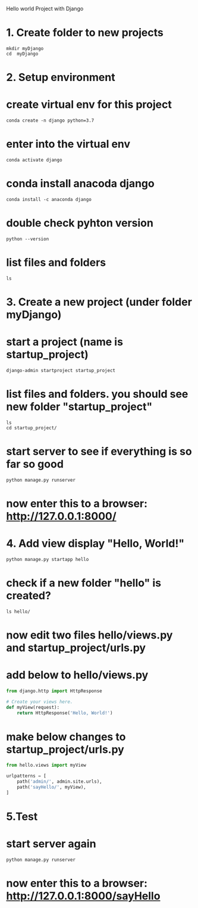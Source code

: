 Hello world Project with Django

# 1. Create folder to new projects
```
mkdir myDjango
cd  myDjango
```

# 2. Setup environment
# create virtual env for this project
`conda create -n django python=3.7`
# enter into the virtual env
`conda activate django`
# conda install anacoda django
`conda install -c anaconda django `
# double check pyhton version
`python --version`
# list files and folders
`ls`

# 3. Create a new project (under folder myDjango)
# start a project (name is startup_project)
`django-admin startproject startup_project`
# list files and folders. you should see new folder "startup_project"
```
ls
cd startup_project/
```
# start server to see if everything is so far so good
`python manage.py runserver`
# now enter this to a browser: http://127.0.0.1:8000/

# 4. Add view display "Hello, World!"
`python manage.py startapp hello`
# check if a new folder "hello" is created?
`ls hello/`
# now edit two files hello/views.py and startup_project/urls.py
# add below to hello/views.py
```python
from django.http import HttpResponse

# Create your views here.
def myView(request):
    return HttpResponse('Hello, World!')
```
# make below changes to startup_project/urls.py
```python
from hello.views import myView

urlpatterns = [
    path('admin/', admin.site.urls),
    path('sayHello/', myView),
]
```
# 5.Test
# start server again
`python manage.py runserver`
# now enter this to a browser: http://127.0.0.1:8000/sayHello
